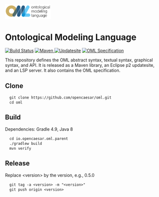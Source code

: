 <img src="io.opencaesar.oml.parent/io.opencaesar.oml.specification/image/oml.svg" alt="OML" width="30%" height="30%"/>

# Ontological Modeling Language

[![Build Status](https://travis-ci.org/opencaesar/oml.svg?branch=master)](https://travis-ci.org/opencaesar/oml)
[![Maven](https://api.bintray.com/packages/opencaesar/oml/io.opencaesar.oml/images/download.svg) ](https://bintray.com/opencaesar/oml/io.opencaesar.oml/_latestVersion)
[![Updatesite](https://img.shields.io/badge/p2-updatesite-yellow.svg?longCache=true)](https://bintray.com/opencaesar/p2/oml/_latestVersion)
[![OML Specification](https://img.shields.io/badge/OML-specification-purple.svg?longCache=true)](https://opencaesar.github.io/oml/)


This repository defines the OML abstract syntax, textual syntax, graphical syntax, and API. It is released as a Maven library, an Eclipse p2 updatesite, and an LSP server. It also contains the OML specification.

## Clone
```
  git clone https://github.com/opencaesar/oml.git
  cd oml
```

## Build

Dependencies: Gradle 4.9, Java 8
```
  cd io.opencaesar.oml.parent
  ./gradlew build
  mvn verify
```

## Release

Replace \<version\> by the version, e.g., 0.5.0
```
  git tag -a <version> -m "<version>"
  git push origin <version>
```
